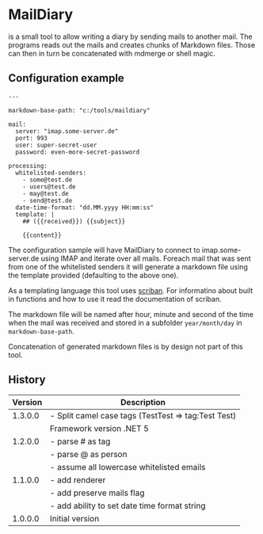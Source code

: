 # MailDiary

is a small tool to allow writing a diary by sending mails to another mail. The programs reads out the mails
and creates chunks of Markdown files. Those can then in turn be concatenated with mdmerge or shell magic.

## Configuration example

    ---
    
    markdown-base-path: "c:/tools/maildiary"
    
    mail:
      server: "imap.some-server.de"
      port: 993
      user: super-secret-user
      password: even-more-secret-password
    
    processing:
      whitelisted-senders:
        - some@test.de
        - users@test.de
        - may@test.de
        - send@test.de
      date-time-format: "dd.MM.yyyy HH:mm:ss"
      template: |
        ## ({{received}}) {{subject}}
        
        {{content}}

The configuration sample will have MailDiary to connect to imap.some-server.de using IMAP and iterate over all mails. Foreach mail that was sent from one of the whitelisted senders it will generate a markdown file using the template provided (defaulting to the above one).

As a templating language this tool uses [scriban](https://github.com/lunet-io/scriban). For informatino about built in functions and how to use it read the documentation of scriban.

The markdown file will be named after hour, minute and second of the time when the mail was received and stored in a subfolder `year/month/day` in `markdown-base-path`.

Concatenation of generated markdown files is by design not part of this tool.

## History

|Version|Description|
|---|---|
|1.3.0.0|- Split camel case tags (TestTest => tag:Test Test)|
||Framework version .NET 5|
|1.2.0.0|- parse # as tag|
||- parse @ as person|
||- assume all lowercase whitelisted emails|
|1.1.0.0|- add renderer|
||- add preserve mails flag|
||- add ability to set date time format string|
|1.0.0.0|Initial version|
